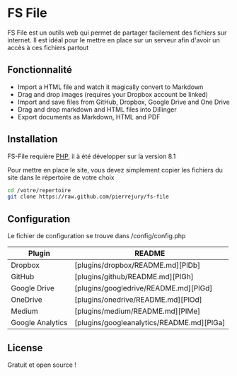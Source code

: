 # FS File

FS File est un outils web qui permet de partager facilement des fichiers sur internet.
Il est idéal pour le mettre en place sur un serveur afin d'avoir un accès à ces fichiers partout

## Fonctionnalité

- Import a HTML file and watch it magically convert to Markdown
- Drag and drop images (requires your Dropbox account be linked)
- Import and save files from GitHub, Dropbox, Google Drive and One Drive
- Drag and drop markdown and HTML files into Dillinger
- Export documents as Markdown, HTML and PDF

## Installation

FS-File requière [PHP](https://php.net/), il à été développer sur la version 8.1

Pour mettre en place le site, vous devez simplement copier les fichiers du site dans le répertoire de votre choix

```sh
cd /votre/repertoire
git clone https://raw.github.com/pierrejury/fs-file
```

## Configuration

Le fichier de configuration se trouve dans /config/config.php

| Plugin | README |
| ------ | ------ |
| Dropbox | [plugins/dropbox/README.md][PlDb] |
| GitHub | [plugins/github/README.md][PlGh] |
| Google Drive | [plugins/googledrive/README.md][PlGd] |
| OneDrive | [plugins/onedrive/README.md][PlOd] |
| Medium | [plugins/medium/README.md][PlMe] |
| Google Analytics | [plugins/googleanalytics/README.md][PlGa] |

## License

Gratuit et open source !

